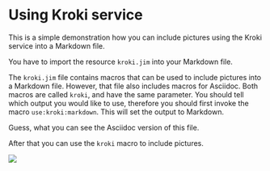 # Using Kroki service

This is a simple demonstration how you can include pictures using the Kroki service into a Markdown file.

You have to import the resource `kroki.jim` into your Markdown file.



The `kroki.jim` file contains macros that can be used to include pictures into a Markdown file.
However, that file also includes macros for Asciidoc.
Both macros are called `kroki`, and have the same parameter.
You should tell which output you would like to use, therefore you should first invoke the macro `use:kroki:markdown`.
This will set the output to Markdown.


   


Guess, what you can see the Asciidoc version of this file.

After that you can use the `kroki` macro to include pictures.

![](https://kroki.io/plantuml/svg/eNplTz0PgjAQ3fsrLkwwUJXEDUl0d3M3B5ykoS0N1-hg_O8WNFJ1e3fv495xr6zDEQ2MaHsmB8Va8GfZOgWbYhttHDY9dnRSXtNeq84ash40XbwQIzUebacJkiMqm8BdpCYAeVV0y0TKaiL9YDPxiMUHZJrFdQCyGYwbbEgNjhiboSX94yzraj7guVzVVQLIMM1nzyI2g5QV_KW_lbDbBTLuuWDI88B9tVg4OadGT0U4GCfnq_MTL7B2ww==)
